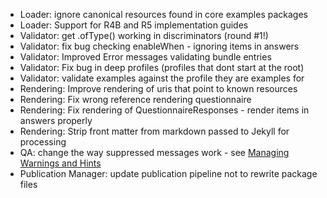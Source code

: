 * Loader: ignore canonical resources found in core examples packages
* Loader: Support for R4B and R5 implementation guides
* Validator: get .ofType() working in discriminators (round #1!)
* Validator: fix bug checking enableWhen - ignoring items in answers
* Validator: Improved Error messages validating bundle entries
* Validator: Fix bug in deep profiles (profiles that dont start at the root)
* Validator: validate examples against the profile they are examples for
* Rendering: Improve rendering of uris that point to known resources
* Rendering: Fix wrong reference rendering questionnaire
* Rendering: Fix rendering of QuestionnaireResponses - render items in answers properly
* Rendering: Strip front matter from markdown passed to Jekyll for processing
* QA: change the way suppressed messages work - see [Managing Warnings and Hints](https://confluence.hl7.org/pages/viewpage.action?pageId=66938614#ImplementationGuideParameters-ManagingWarningsandHints)
* Publication Manager: update publication pipeline not to rewrite package files
